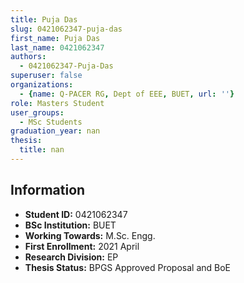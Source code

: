 ```yaml
---
title: Puja Das
slug: 0421062347-puja-das
first_name: Puja Das
last_name: 0421062347
authors:
  - 0421062347-Puja-Das
superuser: false
organizations:
  - {name: Q-PACER RG, Dept of EEE, BUET, url: ''}
role: Masters Student
user_groups:
  - MSc Students
graduation_year: nan
thesis:
  title: nan
---
```


## Information
* **Student ID:** 0421062347
* **BSc Institution:** BUET
* **Working Towards:** M.Sc. Engg.
* **First Enrollment:** 2021 April
* **Research Division:** EP
* **Thesis Status:** BPGS Approved Proposal and BoE
